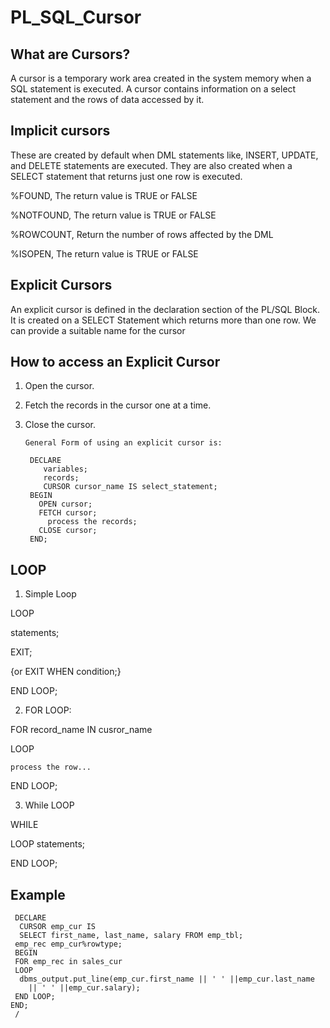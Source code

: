 # PL_SQL_Cursor

What are Cursors?
-----

A cursor is a temporary work area created in the system memory when a SQL statement is executed. A cursor contains information on a select statement and the rows of data accessed by it.


Implicit cursors
-----

These are created by default when DML statements like, INSERT, UPDATE, and DELETE statements are executed. They are also created when a SELECT statement that returns just one row is executed.

%FOUND, The return value is TRUE or FALSE

%NOTFOUND, The return value is TRUE or FALSE

%ROWCOUNT, Return the number of rows affected by the DML

%ISOPEN, The return value is TRUE or FALSE


Explicit Cursors
------

An explicit cursor is defined in the declaration section of the PL/SQL Block. It is created on a SELECT Statement which returns more than one row. We can provide a suitable name for the cursor

How to access an Explicit Cursor 
----
 
1) Open the cursor.

2) Fetch the records in the cursor one at a time.

3) Close the cursor.


 
       General Form of using an explicit cursor is:

        DECLARE
           variables;
           records;
           CURSOR cursor_name IS select_statement;
        BEGIN 
          OPEN cursor;
          FETCH cursor;
            process the records;
          CLOSE cursor;
        END;

 
LOOP
----
1. Simple Loop

LOOP 

   statements; 
   
   EXIT; 
   
   {or EXIT WHEN condition;}
   
END LOOP; 


2. FOR LOOP:

FOR record_name IN cusror_name 

LOOP 

    process the row...
    
END LOOP; 


3. While LOOP

WHILE <condition> 
 
 LOOP statements; 
 
END LOOP; 
 
 
 Example
 ----
 

     DECLARE 
      CURSOR emp_cur IS 
      SELECT first_name, last_name, salary FROM emp_tbl; 
     emp_rec emp_cur%rowtype; 
     BEGIN 
     FOR emp_rec in sales_cur 
     LOOP  
      dbms_output.put_line(emp_cur.first_name || ' ' ||emp_cur.last_name 
        || ' ' ||emp_cur.salary);  
     END LOOP; 
    END;
     /
